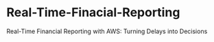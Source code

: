# Real-Time-Finacial-Reporting
Real-Time Financial Reporting with AWS: Turning Delays into Decisions 
